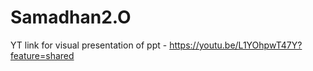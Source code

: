 # Samadhan2.O

YT link for visual presentation of ppt - https://youtu.be/L1YOhpwT47Y?feature=shared
